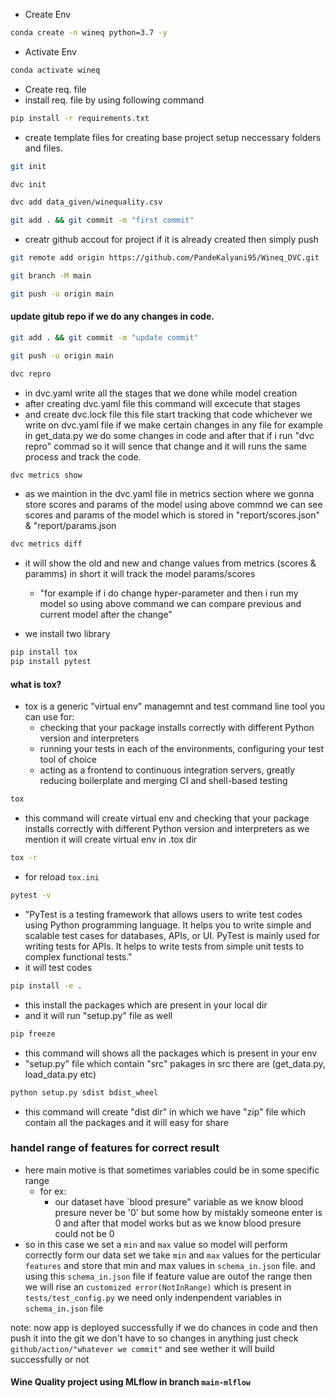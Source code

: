- Create Env
```bash
conda create -n wineq python=3.7 -y
```
- Activate Env
```bash
conda activate wineq
```
- Create req. file
- install req. file by using following command
```bash
pip install -r requirements.txt
```
- create template files for creating base project setup neccessary folders and files.
```bash
git init
```
```bash
dvc init
```
```bash
dvc add data_given/winequality.csv
```
```bash
git add . && git commit -m "first commit"
```
- creatr github accout for project if it is already created then simply push
```bash
git remote add origin https://github.com/PandeKalyani95/Wineq_DVC.git
```
```bash
git branch -M main
```
```bash
git push -u origin main
```
#### update gitub repo if we do any changes in code.
```bash
git add . && git commit -m "update commit"
```
```bash
git push -u origin main
```
```bash
dvc repro
```
- in dvc.yaml write all the stages that we done while model creation
- after creating dvc.yaml file this command will excecute that stages
- and create dvc.lock file this file start tracking that code whichever we write on dvc.yaml file if we make certain changes in any file for example in get_data.py we do some changes in code and after that if i run "dvc repro" commad so it will sence that change and it will runs the same process and track the code.

```bash
dvc metrics show
```
- as we maintion in the dvc.yaml file in metrics section where we gonna store scores and params of the model using above commnd we can see scores and params of the model which is stored in "report/scores.json" & "report/params.json

```bash
dvc metrics diff
```
- it will show the old and new and change values from metrics (scores & paramms) in short it will track the model params/scores
    - "for example if i do change hyper-parameter and then i run my model so using above command we can compare previous and current model after the change"

- we install two library
```bash
pip install tox 
pip install pytest
```
#### what is tox?
- tox is a generic "virtual env" managemnt and test command line tool you can use for:
   - checking that your package installs correctly with different Python version and interpreters
   - running your tests in each of the environments, configuring your test tool of choice
   - acting as a frontend to continuous integration servers, greatly reducing boilerplate and merging CI and shell-based testing

```bash
tox
```
- this command will create virtual env and checking that your package installs correctly with different Python version and interpreters as we mention  it will create virtual env in .tox dir

```bash 
tox -r
```
- for reload `tox.ini`

```bash
pytest -v
```
- "PyTest is a testing framework that allows users to write test codes using Python programming language. It helps you to write simple and scalable test cases for databases, APIs, or UI. PyTest is mainly used for writing tests for APIs. It helps to write tests from simple unit tests to complex functional tests."
- it will test codes

```bash
pip install -e .
```
- this install the packages which are present in your local dir
- and it will run "setup.py" file as well

```bash
pip freeze
```
- this command will shows all the packages which is present in your env
- "setup.py" file which contain "src" pakages in src there are (get_data.py, load_data.py etc)

```bash
python setup.py sdist bdist_wheel
```
- this command will create "dist dir" in which we have "zip" file which contain all the packages and it will easy for share
 
### handel range of features for correct result
- here main motive is that sometimes variables could be in some specific range
    - for ex:
        - our dataset have `blood presure" variable as we know blood presure never be '0' but some how by mistakly someone enter is 0 and after that model works but as we know blood presure could not be 0
- so in this case we set a `min` and `max` value so model will perform correctly form our data set we take `min` and `max` values for the perticular `features` and store that min and max values in `schema_in.json` file. and using this `schema_in.json` file if feature value are outof the range then we will rise an `customized error(NotInRange)` which is present in `tests/test_config.py` we need only indenpendent variables in `schema_in.json` file

note: now app is deployed successfully if we do chances in code and then push it into the git we don't have to so changes in anything  just check `github/action/"whatever we commit"` and see wether it will build successfully or not

#### Wine Quality project using MLflow in branch `main-mlflow`
